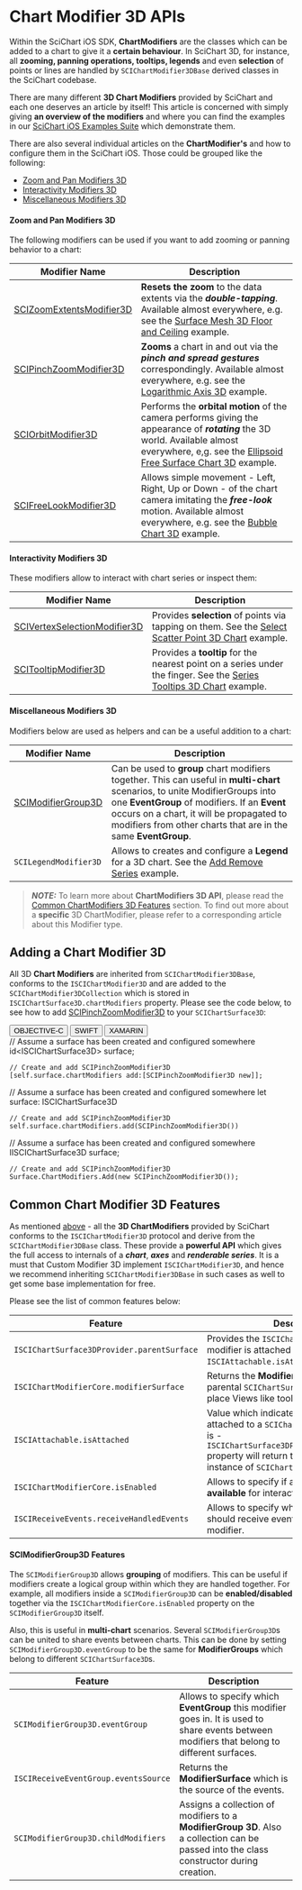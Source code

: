 # Chart Modifier 3D APIs

Within the SciChart iOS SDK, **ChartModifiers** are the classes which can be added to a chart to give it a **certain behaviour**.
In SciChart 3D, for instance, all **zooming, panning operations, tooltips, legends** and even **selection** of points or lines are handled by `SCIChartModifier3DBase` derived classes in the SciChart codebase.

There are many different **3D Chart Modifiers** provided by SciChart and each one deserves an article by itself! 
This article is concerned with simply giving **an overview of the modifiers** and where you can find the examples in our [SciChart iOS Examples Suite](https://www.scichart.com/examples/ios-chart/) which demonstrate them.

There are also several individual articles on the **ChartModifier's** and how to configure them in the SciChart iOS.
Those could be grouped like the following:
- [Zoom and Pan Modifiers 3D](#zoom-and-pan-modifiers-3d)
- [Interactivity Modifiers 3D](#interactivity-modifiers-3d)
- [Miscellaneous Modifiers 3D](#miscellaneous-modifiers-3d)

#### Zoom and Pan Modifiers 3D
The following modifiers can be used if you want to add zooming or panning behavior to a chart:

| **Modifier Name**                                                        | **Description**                                                                                                                                                           |
| ------------------------------------------------------------------------ | ------------------------------------------------------------------------------------------------------------------------------------------------------------------------- |
| [SCIZoomExtentsModifier3D](zoom-and-pan---zoom-extents-modifier-3d.html) | **Resets the zoom** to the data extents via the ***double-tapping***. Available almost everywhere, e.g. see the [Surface Mesh 3D Floor and Ceiling](https://www.scichart.com/example/ios-3d-chart-example-surface-mesh-floor-and-ceiling/) example. |
| [SCIPinchZoomModifier3D](zoom-and-pan---pinch-zoom-modifier-3d.html)     | **Zooms** a chart in and out via the ***pinch and spread gestures*** correspondingly. Available almost everywhere, e.g. see the [Logarithmic Axis 3D](https://www.scichart.com/example/ios-3d-chart-example-logarithmic-axis-3d/) example. |
| [SCIOrbitModifier3D](zoom-and-pan---orbit-modifier-3d.html)              | Performs the **orbital motion** of the camera performs giving the appearance of ***rotating*** the 3D world. Available almost everywhere, e,g. see the [Ellipsoid Free Surface Chart 3D](https://www.scichart.com/example/ios-chart/ios-3d-chart-example-simple-ellipsoid/) example. |
| [SCIFreeLookModifier3D](zoom-and-pan---free-look-modifier-3d.html)      | Allows simple movement - Left, Right, Up or Down - of the chart camera imitating the ***free-look*** motion. Available almost everywhere, e.g. see the [Bubble Chart 3D](https://www.scichart.com/example/ios-chart/ios-3d-chart-example-simple-bubble/) example. |

#### Interactivity Modifiers 3D
These modifiers allow to interact with chart series or inspect them:

| **Modifier Name**                                                                 | **Description**                                                                                                                                            |
| --------------------------------------------------------------------------------- | ---------------------------------------------------------------------------------------------------------------------------------------------------------- |
| [SCIVertexSelectionModifier3D](interactivity---vertex-selection-modifier-3d.html) | Provides **selection** of points via tapping on them. See the [Select Scatter Point 3D Chart](https://www.scichart.com/example/ios-chart/ios-3d-chart-example-select-scatter-point/) example. |
| [SCITooltipModifier3D](interactivity---tooltip-modifier-3d.html)                  | Provides a **tooltip** for the nearest point on a series under the finger. See the [Series Tooltips 3D Chart](https://www.scichart.com/example/ios-chart/ios-3d-chart-example-series-tooltips/) example. |

#### Miscellaneous Modifiers 3D
Modifiers below are used as helpers and can be a useful addition to a chart:

| **Modifier Name**                                  | **Description**                                                                                                                                            |
| -------------------------------------------------- | ---------------------------------------------------------------------------------------------------------------------------------------------------------- |
| [SCIModifierGroup3D](#scimodifiergroup3d-features) | Can be used to **group** chart modifiers together. This can useful in **multi-chart** scenarios, to unite ModifierGroups into one **EventGroup** of modifiers. If an **Event** occurs on a chart, it will be propagated to modifiers from other charts that are in the same **EventGroup**. |
| `SCILegendModifier3D`                              | Allows to creates and configure a **Legend** for a 3D chart. See the [Add Remove Series](https://www.scichart.com/example/ios-chart/ios-3d-chart-example-add-remove-series/) example. |

> **_NOTE:_** To learn more about **ChartModifiers 3D API**, please read the [Common ChartModifiers 3D Features](#common-chart-modifier-3d-features) section. 
> To find out more about a **specific** 3D ChartModifier, please refer to a corresponding article about this Modifier type.

## Adding a Chart Modifier 3D
All 3D **Chart Modifiers** are inherited from `SCIChartModifier3DBase`, conforms to the `ISCIChartModifier3D` and are added to the `SCIChartModifier3DCollection` which is stored in `ISCIChartSurface3D.chartModifiers` property. 
Please see the code below, to see how to add [SCIPinchZoomModifier3D](zoom-and-pan---pinch-zoom-modifier-3d.html) to your `SCIChartSurface3D`:

<div class="code-snippet-tabs">
  <button class="code-snippet-tab" onclick="showCodeFor(event, 'objectivec')">OBJECTIVE-C</button>
  <button class="code-snippet-tab" onclick="showCodeFor(event, 'swift')">SWIFT</button>
  <button class="code-snippet-tab" onclick="showCodeFor(event, 'cs')">XAMARIN</button>
</div>
<div class="code-snippet" id="objectivec">
    // Assume a surface has been created and configured somewhere
    id&lt;ISCIChartSurface3D&gt; surface;

    // Create and add SCIPinchZoomModifier3D
    [self.surface.chartModifiers add:[SCIPinchZoomModifier3D new]];
</div>
<div class="code-snippet" id="swift">
    // Assume a surface has been created and configured somewhere
    let surface: ISCIChartSurface3D

    // Create and add SCIPinchZoomModifier3D
    self.surface.chartModifiers.add(SCIPinchZoomModifier3D())
</div>
<div class="code-snippet" id="cs">
    // Assume a surface has been created and configured somewhere
    IISCIChartSurface3D surface;

    // Create and add SCIPinchZoomModifier3D
    Surface.ChartModifiers.Add(new SCIPinchZoomModifier3D());
</div>

## Common Chart Modifier 3D Features
As mentioned [above](#adding-a-chart-modifier-3d) - all the **3D ChartModifiers** provided by SciChart conforms to the `ISCIChartModifier3D` protocol and derive from the `SCIChartModifier3DBase` class. 
These provide a **powerful API** which gives the full access to internals of a ***chart***, ***axes*** and ***renderable series***. 
It is a must that Custom Modifier 3D implement `ISCIChartModifier3D`, and hence we recommend inheriting `SCIChartModifier3DBase` in such cases as well to get some base implementation for free.

Please see the list of common features below:

| **Feature**                                | **Description**                                                                                                               |
| ------------------------------------------ | ----------------------------------------------------------------------------------------------------------------------------- |
| `ISCIChartSurface3DProvider.parentSurface` | Provides the `ISCIChartSurface3D` which the modifier is attached to. See the `ISCIAttachable.isAttached` method below.        |
| `ISCIChartModifierCore.modifierSurface`    | Returns the **ModifierSurface** from the parental `SCIChartSurface3D`. It is used to place Views like tooltips, etc. onto it. |
| `ISCIAttachable.isAttached`                | Value which indicates whether a modifier is attached to a `SCIChartSurface3D` or not. If it is - `ISCIChartSurface3DProvider.parentSurface` property will return the corresponding instance of `SCIChartSurface3D`. |
| `ISCIChartModifierCore.isEnabled`          | Allows to specify if a modifier should be **available** for interaction **or not**.                                           |
| `ISCIReceiveEvents.receiveHandledEvents`   | Allows to specify whether a modifier should receive events handled by another modifier.                                       |

#### SCIModifierGroup3D Features
The `SCIModifierGroup3D` allows **grouping** of modifiers. This can be useful if modifiers create a logical group within which they are handled together. 
For example, all modifiers inside a `SCIModifierGroup3D` can be **enabled/disabled** together via the `ISCIChartModifierCore.isEnabled` property on the `SCIModifierGroup3D` itself.

Also, this is useful in **multi-chart** scenarios. Several `SCIModifierGroup3D`s can be united to share events between charts. 
This can be done by setting `SCIModifierGroup3D.eventGroup` to be the same for **ModifierGroups** which belong to different `SCIChartSurface3D`s.

| **Feature**                          | **Description**                                                                                                                               |
| ------------------------------------ | --------------------------------------------------------------------------------------------------------------------------------------------- |
| `SCIModifierGroup3D.eventGroup`      | Allows to specify which **EventGroup** this modifier goes in. It is used to share events between modifiers that belong to different surfaces. |
| `ISCIReceiveEventGroup.eventsSource` | Returns the **ModifierSurface** which is the source of the events.                                                                            |
| `SCIModifierGroup3D.childModifiers`  | Assigns a collection of modifiers to a **ModifierGroup 3D**. Also a collection can be passed into the class constructor during creation.      |